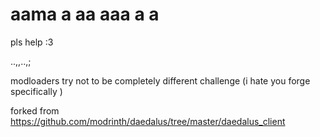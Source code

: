 # aama a  aa aaa a a

pls help :3

..,,..,;

modloaders try not to be completely different challenge (i hate you forge specifically
)

forked from <https://github.com/modrinth/daedalus/tree/master/daedalus_client>
